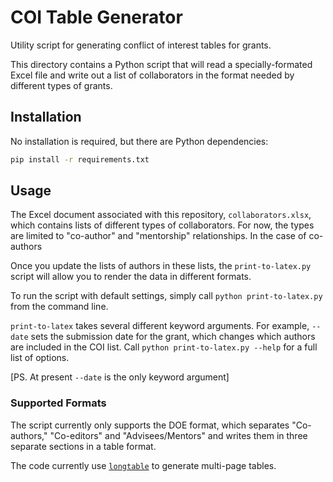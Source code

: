 # COI Table Generator

Utility script for generating conflict of interest tables for grants. 

This directory contains a Python script that will read a specially-formated Excel file and write out a list of collaborators in the format needed by different types of grants.

## Installation

No installation is required, but there are Python dependencies:

```bash
pip install -r requirements.txt
```

## Usage

The Excel document associated with this repository, `collaborators.xlsx`, which contains lists of different types of collaborators.
For now, the types are limited to "co-author" and "mentorship" relationships.
In the case of co-authors

Once you update the lists of authors in these lists, the `print-to-latex.py` script will allow you to render the data in different formats.

To run the script with default settings, simply call `python print-to-latex.py` from the command line.

`print-to-latex` takes several different keyword arguments.
For example, `--date` sets the submission date for the grant, which changes which authors are included in the COI list.
Call `python print-to-latex.py --help` for a full list of options.

\[PS. At present `--date` is the only keyword argument\]

### Supported Formats

The script currently only supports the DOE format, which separates "Co-authors," "Co-editors" and "Advisees/Mentors" and writes them in three separate sections in a table format.

The code currently use [`longtable`](https://ctan.org/pkg/longtable?lang=en) to generate multi-page tables.
